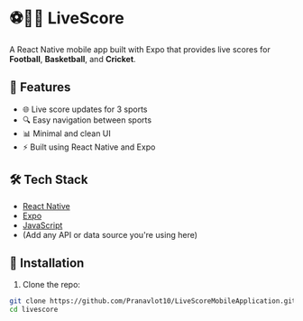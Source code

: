 # ⚽🏀🏏 LiveScore

A React Native mobile app built with Expo that provides live scores for **Football**, **Basketball**, and **Cricket**.

## 📱 Features

- 🌐 Live score updates for 3 sports
- 🔍 Easy navigation between sports
- 📊 Minimal and clean UI
- ⚡ Built using React Native and Expo

## 🛠️ Tech Stack

- [React Native](https://reactnative.dev/)
- [Expo](https://expo.dev/)
- [JavaScript](https://developer.mozilla.org/en-US/docs/Web/JavaScript)
- (Add any API or data source you're using here)

## 🚀 Installation

1. Clone the repo:

```bash
git clone https://github.com/Pranavlot10/LiveScoreMobileApplication.git
cd livescore
